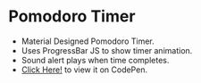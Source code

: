 # Pomodoro Timer

* Material Designed Pomodoro Timer.
* Uses ProgressBar JS to show timer animation.
* Sound alert plays when time completes.
* [Click Here!](https://codepen.io/Anku255/full/YxpqVJ/) to view it on CodePen.